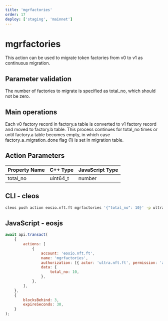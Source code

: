 ```yaml
---
title: 'mgrfactories'
order: 17
deploy: ['staging', 'mainnet']
---
```


# mgrfactories

This action can be used to migrate token factories from v0 to v1 as continuous migration.

## Parameter validation

The number of factories to migrate is specified as total_no, which should not be zero.

## Main operations

Each v0 factory record in factory.a table is converted to v1 factory record and moved to factory.b table. This process continues for total_no times or until factory.a table becomes empty, in which case factory_a_migration_done flag (1) is set in migration table.

## Action Parameters

| Property Name | C++ Type | JavaScript Type |
| ------------- | -------- | --------------- |
| total_no      | uint64_t | number          |

## CLI - cleos

```bash
cleos push action eosio.nft.ft mgrfactories '{"total_no": 10}' -p ultra.nft.ft@active
```

## JavaScript - eosjs

```javascript
await api.transact(
    {
        actions: [
            {
                account: 'eosio.nft.ft',
                name: 'mgrfactories',
                authorization: [{ actor: 'ultra.nft.ft', permission: 'active' }],
                data: {
                    total_no: 10,
                },
            },
        ],
    },
    {
        blocksBehind: 3,
        expireSeconds: 30,
    }
);
```
